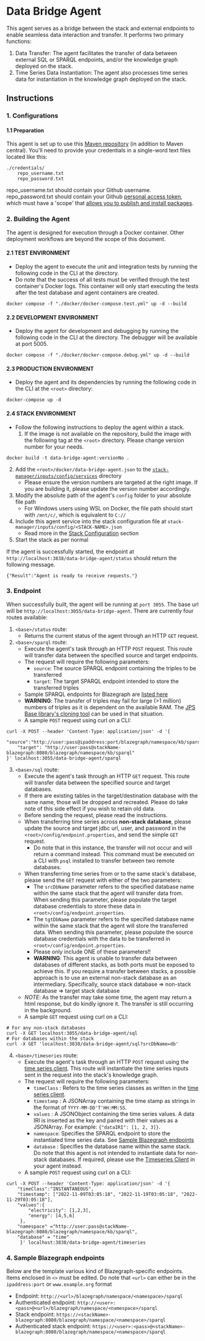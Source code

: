 # Data Bridge Agent
This agent serves as a bridge between the stack and external endpoints to enable seamless data interaction and transfer. It performs two primary functions:
1) Data Transfer: The agent facilitates the transfer of data between external SQL or SPARQL endpoints, and/or the knowledge graph deployed on the stack.
2) Time Series Data Instantiation: The agent also processes time series data for instantiation in the knowledge graph deployed on the stack.

## Instructions
### 1. Configurations
#### 1.1 Preparation
This agent is set up to use this [Maven repository](https://maven.pkg.github.com/cambridge-cares/TheWorldAvatar/) (in addition to Maven central).
You'll need to provide  your credentials in a single-word text files located like this:
```
./credentials/
    repo_username.txt
    repo_password.txt
```
repo_username.txt should contain your Github username. repo_password.txt should contain your Github [personal access token](https://docs.github.com/en/github/authenticating-to-github/creating-a-personal-access-token),
which must have a 'scope' that [allows you to publish and install packages](https://docs.github.com/en/packages/working-with-a-github-packages-registry/working-with-the-apache-maven-registry#authenticating-to-github-packages).

### 2. Building the Agent
The agent is designed for execution through a Docker container. Other deployment workflows are beyond the scope of this document.

#### 2.1 **TEST ENVIRONMENT**
- Deploy the agent to execute the unit and integration tests by running the following code in the CLI at the <root> directory. 
- Do note that the success of all tests must be verified through the test container's Docker logs. This container will only start executing the tests after the test database and agent containers are created.
```
docker compose -f "./docker/docker-compose.test.yml" up -d --build
```

#### 2.2 **DEVELOPMENT ENVIRONMENT**
- Deploy the agent for development and debugging by running the following code in the CLI at the directory. The debugger will be available at port 5005.
```
docker compose -f "./docker/docker-compose.debug.yml" up -d --build
```

#### 2.3 **PRODUCTION ENVIRONMENT**
- Deploy the agent and its dependencies by running the following code in the CLI at the `<root>` directory:
```
docker-compose up -d
```

#### 2.4 **STACK ENVIRONMENT**
- Follow the following instructions to deploy the agent within a stack.
  1) If the image is not available on the repository, build the image with the following tag at the `<root>` directory. Please change version number for your needs.
```
docker build -t data-bridge-agent:versionNo .
```
  2) Add the `<root>/docker/data-bridge-agent.json` to the [`stack-manager/inputs/config/services`](https://github.com/TheWorldAvatar/stack/tree/main/stack-manager/inputs/config/services) directory
     - Please ensure the version numbers are targeted at the right image. If you are building it, please update the version number accordingly.
  3) Modify the absolute path of the agent's `config` folder to your absolute file path
     - For Windows users using WSL on Docker, the file path should start with `/mnt/c/`, which is equivalent to `C://`
  4) Include this agent service into the stack configuration file at `stack-manager/inputs/config/<STACK-NAME>.json`
     - Read more in the [Stack Configuration](https://github.com/TheWorldAvatar/stack/tree/main/stack-manager) section
  5) Start the stack as per normal

If the agent is successfully started, the endpoint at `http://localhost:3838/data-bridge-agent/status` should return the following message.
```
{"Result":"Agent is ready to receive requests."}
```

### 3. Endpoint
When successfully built, the agent will be running at `port 3055`. The base url will be `http://localhost:3055/data-bridge-agent`.
There are currently four routes available:

1. `<base>/status` route:
   - Returns the current status of the agent through an HTTP `GET` request.
2. `<base>/sparql` route:
    - Execute the agent's task through an HTTP `POST` request. This route will transfer data between the specified source and target endpoints.
    - The request will require the following parameters:
      - `source`: The source SPARQL endpoint containing the triples to be transferred 
      - `target`: The target SPARQL endpoint intended to store the transferred triples
    - Sample SPARQL endpoints for Blazegraph are [listed here](#4-sample-blazegraph-endpoints)
    - **WARNING**: The transfer of triples may fail for large (>1 million) numbers of triples as it is dependent on the available RAM. The [JPS Base library's cloning tool](https://github.com/TheWorldAvatar/baselib/tree/main/src/main/java/uk/ac/cam/cares/jps/base/tools/cloning/CloningTool.java) can be used in that situation.
    - A sample `POST` request using curl on a CLI:
```
curl -X POST --header 'Content-Type: application/json' -d '{
    "source":"http://user:pass@ipaddress:port/blazegraph/namespace/kb/sparql",
    "target": "http://user:pass@stackName-blazegraph:8080/blazegraph/namespace/kb/sparql"
}' localhost:3055/data-bridge-agent/sparql 
```

3. `<base>/sql` route:
   - Execute the agent's task through an HTTP `GET` request. This route will transfer data between the specified source and target databases.
   - If there are existing tables in the target/destination database with the same name, those will be dropped and recreated. Please do take note of this side effect if you wish to retain old data.
   - Before sending the request, please read the instructions.
   - When transferring time series across **non-stack database**, please update the source and target jdbc url, user, and password in the `<root>/config/endpoint.properties`, and send the simple `GET` request.
     - Do note that in this instance, the transfer will not occur and will return a command instead. This command must be executed on a CLI with `psql` installed to transfer between two remote databases.
   - When transferring time series from or to the same stack's database, please send the `GET` request with either of the two parameters:
       - The `srcDbName` parameter refers to the specified database name within the same stack that the agent will transfer data from. When sending this parameter, please populate the target database credentials to store these data in `<root>/config/endpoint.properties`.
       - The `tgtDbName` parameter refers to the specified database name within the same stack that the agent will store the transferred data. When sending this parameter, please populate the source database credentials with the data to be transferred in `<root>/config/endpoint.properties`.
       - Please only include ONE of these parameters!!
       - **WARNING**: This agent is unable to transfer data between databases of different stacks, as both ports must be exposed to achieve this. If you require a transfer between stacks, a possible approach is to use an external non-stack database as an intermediary. Specifically, source stack database => non-stack database => target stack database
   - *NOTE*: As the transfer may take some time, the agent may return a html response, but do kindly ignore it. The transfer is still occurring in the background.
   - A sample `GET` request using curl on a CLI:
```
# For any non-stack databases
curl -X GET localhost:3055/data-bridge-agent/sql
# For databases within the stack
curl -X GET 'localhost:3838/data-bridge-agent/sql?srcDbName=db'
```

4. `<base>/timeseries` route:
    - Execute the agent's task through an HTTP `POST` request using the [time series client](https://github.com/TheWorldAvatar/baselib/tree/main/src/main/java/uk/ac/cam/cares/jps/base/timeseries). This route will instantiate the time series inputs sent in the request into the stack's knowledge graph.
    - The request will require the following parameters:
      - `timeClass` : Refers to the time series classes as written in the [time series client](https://github.com/TheWorldAvatar/baselib/tree/main/src/main/java/uk/ac/cam/cares/jps/base/timeseries#instantiation-in-kg).
      - `timestamp` : A JSONArray containing the time stamp as strings in the format of `YYYY-MM-DD'T'HH:MM:SS`.
      - `values` : A JSONObject containing the time series values. A data IRI is inserted as the key and paired with their values as a JSONArray. For example: `{"dataIRI": [1, 2, 3]}`.
      - `namespace`: Specifies the SPARQL endpoint to store the instantiated time series data.  See [Sample Blazegraph endpoints](#4-sample-blazegraph-endpoints)
      - `database` : Specifies the database name within the same stack. Do note that this agent is not intended to instantiate data for non-stack databases. If required, please use the [Timeseries Client](https://github.com/TheWorldAvatar/baselib/tree/main/src/main/java/uk/ac/cam/cares/jps/base/timeseries) in your agent instead. 
    - A sample `POST` request using curl on a CLI:
```
curl -X POST --header 'Content-Type: application/json' -d '{
    "timeClass":"INSTANTANEOUS",
    "timestamp": ["2022-11-09T03:05:18", "2022-11-19T03:05:18", "2022-11-29T03:05:18"],
    "values":{
        "electricity": [1,2,3],
        "energy": [4,5,6]
     },
    "namespace" ="http://user:pass@stackName-blazegraph:8080/blazegraph/namespace/kb/sparql",
    "database" = "time"
     }' localhost:3838/data-bridge-agent/timeseries 
```

### 4. Sample Blazegraph endpoints
Below are the template various kind of Blazegraph-specific endpoints. Items enclosed in `<>` must be edited. Do note that `<url>` can either be in the `ipaddress:port` or `www.example.org` format

- Endpoint: `http://<url>/blazegraph/namespace/<namespace>/sparql`
- Authenticated endpoint: `http://<user>:<pass>@<url>/blazegraph/namespace/<namespace>/sparql`
- Stack endpoint: `https://<stackName>-blazegraph:8080/blazegraph/namespace/<namespace>/sparql`
- Authenticated stack endpoint: `https://<user>:<pass>@<stackName>-blazegraph:8080/blazegraph/namespace/<namespace>/sparql`
